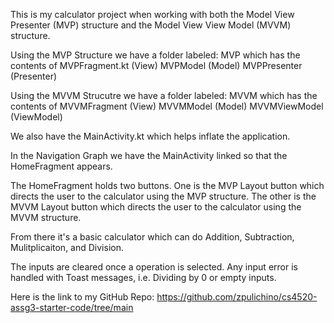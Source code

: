 This is my calculator project when working with both the Model View Presenter (MVP) structure and the Model View View Model (MVVM) structure.

Using the MVP Structure we have a folder labeled:
MVP which has the contents of
MVPFragment.kt (View)
MVPModel (Model)
MVPPresenter (Presenter)

Using the MVVM Strucutre we have a folder labeled:
MVVM which has the contents of
MVVMFragment (View)
MVVMModel (Model)
MVVMViewModel (ViewModel)

We also have the MainActivity.kt which helps inflate the application.

In the Navigation Graph we have the MainActivity linked so that the HomeFragment appears.

The HomeFragment holds two buttons.
One is the MVP Layout button which directs the user to the calculator using the MVP structure.
The other is the MVVM Layout button which directs the user to the calculator using the MVVM structure.

From there it's a basic calculator which can do Addition, Subtraction, Mulitplicaiton, and Division.

The inputs are cleared once a operation is selected.
Any input error is handled with Toast messages, i.e. Dividing by 0 or empty inputs.

Here is the link to my GitHub Repo:
https://github.com/zpulichino/cs4520-assg3-starter-code/tree/main 
